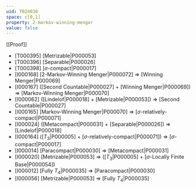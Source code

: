 ```yaml
---
uid: T024030
space: c[0,1]
property: 2-markov-winning-menger
value: false
---
```

[[Proof]]

* [T000395] [Metrizable|P000053]
* [T000396] [Separable|P000026]
* [T000398] [$\sigma$-compact|P000017]
* [I000168] [2-Markov-Winning Menger|P000072] => [Winning Menger|P000069]
* [I000167] ([Second Countable|P000027] + [Winning Menger|P000069]) => [Markov-Winning Menger|P000070]
* [I000062] ([Lindelof|P000018] + [Metrizable|P000053]) => [Second Countable|P000027]
* [I000165] [Markov-Winning Menger|P000070] => [$\sigma$-relatively-compact|P000071]
* [I000024] ([Metacompact|P000031] + [Separable|P000026]) => [Lindelof|P000018]
* [I000164] ([$T_3$|P000005] + [$\sigma$-relatively-compact|P000071]) => [$\sigma$-compact|P000017]
* [I000014] [Paracompact|P000030] => [Metacompact|P000031]
* [I000020] [Metrizable|P000053] => ([$T_3$|P000005] + [$\sigma$-Locally Finite Base|P000054])
* [I000012] [Fully $T_4$|P000035] => [Paracompact|P000030]
* [I000056] [Metrizable|P000053] => [Fully $T_4$|P000035]

